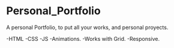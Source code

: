 # Personal_Portfolio
 A personal Portfolio, to put all your works, and personal proyects.

-HTML
-CSS
-JS
-Animations.
-Works with Grid.
-Responsive.
